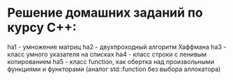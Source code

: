# Решение домашних заданий по курсу C++:
ha1 - умножение матриц
ha2 - двухпроходный алгоритм Хаффмана
ha3 - класс умного указателя на списках
ha4 - класс строки с ленивым копированием
ha5 - класс function, как обертка над произвольными функциями и функторами (аналог std::function без выбора аллокатора)
